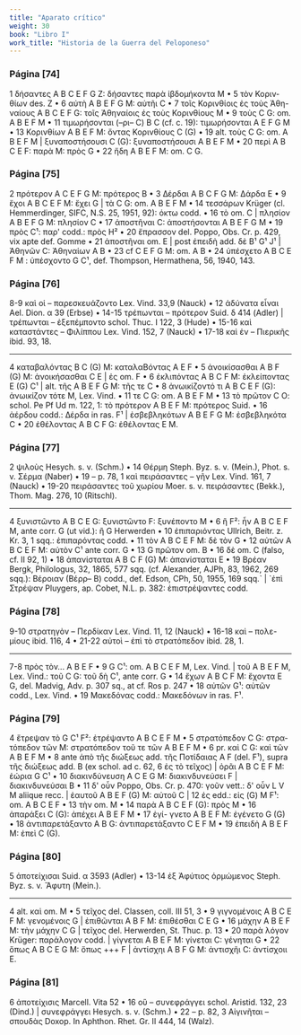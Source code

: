 ```yaml
---
title: "Aparato crítico"
weight: 30
book: "Libro I"
work_title: "Historia de la Guerra del Peloponeso"
---
```

<div class="apparatus">

<h3>Página [74]</h3>
<p>
1 δήσαντες A B C E F G Z: δήσαντες παρὰ ἰβδομήκοντα M • 5 τὸν Κοριν- θίων des. Z • 6 αὐτὴ A B E F G M: αὐτῆι C • 7 τοῖς Κορινθίοις ἐς τοὺς Ἀθη- ναίους A B C E F G: τοῖς Ἀθηναίοις ἐς τοὺς Κορινθίους M • 9 τοὺς C G: om. A B E F M • 11 τιμωρήσονται (–ρι– C) B C (cf. c. 19): τιμωρήσονται A E F G M • 13 Κορινθίων A B E F M: ὄντας Κορινθίους C (G) • 19 alt. τοὺς C G: om. A B E F M | ξυναποστήσουσι C (G): ξυναποστήσουσι A B E F M • 20 περὶ A B C E F: παρὰ M: πρὸς G • 22 ἤδη A B E F M: om. C G.
</p>

<h3>Página [75]</h3>
<p>
2 πρότερον A C E F G M: πρότερος B • 3 Δέρδαι A B C F G M: Δάρδα Ε • 9 ἔχοι A B C E F M: ἔχει G | τὰ C G: om. A B E F M • 14 τεσσάρων Krüger (cl. Hemmerdinger, SIFC, N.S. 25, 1951, 92): όκτω codd. • 16 τὸ om. C | πλησίον A B E F G M: πλησίον C • 17 ἀποστῆναι C: ἀποστήσονται A B E F G M • 19 πρὸς C¹: παρ' codd.: πρὸς H² • 20 ἔπρασσον del. Poppo, Obs. Cr. p. 429, vix apte def. Gomme • 21 ἀποστῆναι om. E | post ἐπειδὴ add. δὲ B¹ G¹ J¹ | Ἀθηνῶν C: Ἀθηναίων A B • 23 cf C E F G M: om. A B • 24 ὑπέσχετο A B C E F M : ὑπέσχοντο G C¹, def. Thompson, Hermathena, 56, 1940, 143.
</p>

<h3>Página [76]</h3>
<p>
8-9 καὶ οἱ – παρεσκευάζοντο Lex. Vind. 33,9 (Nauck) • 12 ἀδύνατα εἶναι Ael. Dion. α 39 (Erbse) • 14-15 τρέπωνται – πρότερον Suid. δ 414 (Adler) | τρέπωνται – ἐξεπέμποντο schol. Thuc. I 122, 3 (Hude) • 15-16 καὶ καταστάντες – Φιλίππου Lex. Vind. 152, 7 (Nauck) • 17-18 καὶ ἐν – Πιερικῆς ibid. 93, 18.<br><hr>
4 καταβαλόντας B C (G) M: καταλαBόντας A E F • 5 ἀνοικίσασθαι A B F (G) M: ἀνοικήσασθαι C E | ἐς om. F • 6 ἐκλιπόντας A B C F M: ἐκλείποντας E (G) C¹ | alt. τῆς A B E F G M: τῆς τε C • 8 ἀνωικίζοντό τι A B C E F (G): ἀνωικίζον τότε M, Lex. Vind. • 11 τε C G: om. A B E F M • 13 τὸ πρῶτον C O: schol. Pe Pf Ud m. 122, 1: τὸ πρότερον A B E F M: πρότερος Suid. • 16 ἀέρδου codd.: Δέρδα in ras. F¹ | ἐσβεβληκότων A B E F G M: ἐσβεβληκότα C • 20 ἐθέλοντας A B C F G: ἐθέλοντας E M.
</p>

<h3>Página [77]</h3>
<p>
2 ψιλοὺς Hesych. s. v. (Schm.) • 14 Θέρμη Steph. Byz. s. v. (Mein.), Phot. s. v. Σέρμα (Naber) • 19 – p. 78, 1 καὶ πειράσαντες – γῆν Lex. Vind. 161, 7 (Nauck) • 19-20 πειράσαντες τοῦ χωρίου Moer. s. v. πειράσαντες (Bekk.), Thom. Mag. 276, 10 (Ritschl).<br><hr>
4 ξυνιστῶντο A B C E G: ξυνιστῶντο F: ξυνέποντο M • 6 ἢ F²: ἦν A B C E F M, ante corr. G (ut vid.): ἢ G Herwerden • 10 ἐπιπαριόντας Ullrich, Beitr. z. Kr. 3, 1 sqq.: ἐπιπαρόντας codd. • 11 τὸν A B C E F M: δὲ τὸν G • 12 αὐτῶν A B C E F M: αὐτὸν C¹ ante corr. G • 13 G πρῶτον om. B • 16 δὲ om. C (falso, cf. II 92, 1) • 18 ἀπανίσταται A B C F (G) M: ἀπανίσταται Ε • 19 Βρέαν Bergk, Philologus, 32, 1865, 577 sqq. (cf. Alexander, AJPh, 83, 1962, 269 sqq.): Βέροιαν (Βέρρ– B) codd., def. Edson, CPh, 50, 1955, 169 sqq.` | `ἐπὶ Στρέψαν Pluygers, ap. Cobet, N.L. p. 382: ἐπιστρέψαντες codd.
</p>

<h3>Página [78]</h3>
<p>
9-10 στρατηγὸν – Περδίκαν Lex. Vind. 11, 12 (Nauck) • 16-18 καὶ – πολε- μίους ibid. 116, 4 • 21-22 αὐτοὶ – ἐπὶ τὸ στρατόπεδον ibid. 28, 1.<br><hr>
7-8 πρὸς τὸν... A B E F • 9 G C¹: om. A B C E F M, Lex. Vind. | τοῦ A B E F M, Lex. Vind.: τοῦ C G: τοῦ δὴ C¹, ante corr. G • 14 ἔχων A B C F M: ἔχοντα E G, del. Madvig, Adv. p. 307 sq., at cf. Ros p. 247 • 18 αὐτῶν G¹: αὐτῶν codd., Lex. Vind. • 19 Μακεδόνας codd.: Μακεδόνων in ras. F¹.
</p>

<h3>Página [79]</h3>
<p>
4 ἔτρεψαν τὸ G C¹ F²: ἐτρέψαντο A B C E F M • 5 στρατόπεδον C G: στρα- τόπεδον τῶν M: στρατόπεδον τοῦ τε τῶν A B E F M • 6 pr. καὶ C G: καὶ τῶν A B E F M • 8 ante ἀπὸ τῆς διώξεως add. τῆς Ποτίδαιας A F (del. F¹), supra τῆς διώξεως add. B (ex schol. ad c. 62, 6 ἐς τὸ τεῖχος) | ὀρᾶι A B C E F M: ἑώρια G C¹ • 10 διακινδύνευση A C E G M: διακινδυνεύσει F | διακινδυνεύσαι Β • 11 δ' οὖν Poppo, Obs. Cr. p. 470: γοῦν vett.: δ' οὖν L V M aliique recc. | ἑαυτοῦ A B E F (G) M: αὐτοῦ C | 12 ἐς edd.: εἰς (G) M F¹: om. A B C E F • 13 τὴν om. M • 14 παρὰ A B C E F (G): πρὸς Μ • 16 ἀπαράξει C (G): ἀπέχει A B E F M • 17 ἐγί- γνετο A B E F M: ἐγένετο G (G) • 18 ἀντιπαρετάξαντο A B G: ἀντιπαρετάξαντο C E F M • 19 ἐπειδὴ A B E F M: ἐπεὶ C (G).
</p>

<h3>Página [80]</h3>
<p>
5 ἀποτείχισαι Suid. α 3593 (Adler) • 13-14 ἐξ Ἀφύτιος ὁρμώμενος Steph. Byz. s. v. Ἄφυτη (Mein.).<br><hr>
4 alt. καὶ om. M • 5 τεῖχος del. Classen, coll. III 51, 3 • 9 γιγνομένοις A B C E F M: γενομένοις G | ἐπιθῶνται A B F M: ἐπιθέσθαι C E G • 16 μάχην A B E F M: τὴν μάχην C G | τεῖχος del. Herwerden, St. Thuc. p. 13 • 20 παρὰ λόγον Krüger: παράλογον codd. | γίγνεται A B E F M: γίνεται C: γένηται G • 22 ὅπως A B C E G M: ὅπως +++ F | ἀντίσχηι A B F G M: ἀντισχῆι C: ἀντίσχοιι Ε.
</p>

<h3>Página [81]</h3>
<p>
6 ἀποτείχισις Marcell. Vita 52 • 16 οὓ – συνεφράγγει schol. Aristid. 132, 23 (Dind.) | συνεφράγγει Hesych. s. v. (Schm.) • 22 – p. 82, 3 Αἰγινῆται – σπουδὰς Doxop. In Aphthon. Rhet. Gr. II 444, 14 (Walz).
</p>

</div>